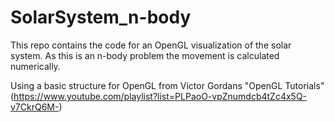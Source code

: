 # SolarSystem_n-body

This repo contains the code for an OpenGL visualization of the solar system. As this is an n-body problem the movement is calculated numerically.

Using a basic structure for OpenGL from Victor Gordans "OpenGL Tutorials" (https://www.youtube.com/playlist?list=PLPaoO-vpZnumdcb4tZc4x5Q-v7CkrQ6M-)